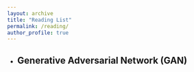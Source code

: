 ```yaml
---
layout: archive
title: "Reading List"
permalink: /reading/
author_profile: true
---
```


- Generative Adversarial Network (GAN)
  - 
